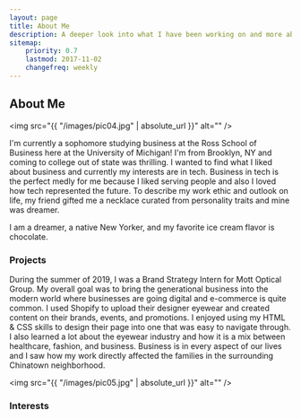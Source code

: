 ```yaml
---
layout: page
title: About Me
description: A deeper look into what I have been working on and more about me!
sitemap:
    priority: 0.7
    lastmod: 2017-11-02
    changefreq: weekly
---
```

## About Me

<span class="image left"><img src="{{ "/images/pic04.jpg" | absolute_url }}" alt="" /></span>

I'm currently a sophomore studying business at the Ross School of Business here at the University of Michigan! I'm from Brooklyn, NY and coming to college out of state was thrilling. I wanted to find what I liked about business and currently my interests are in tech. Business in tech is the perfect medly for me because I liked serving people and also I loved how tech represented the future. To describe my work ethic and outlook on life, my friend gifted me a necklace curated from personality traits and mine was dreamer. 

I am a dreamer, a native New Yorker, and my favorite ice cream flavor is chocolate.

### Projects
<div class="box">
  <p>
During the summer of 2019, I was a Brand Strategy Intern for Mott Optical Group. My overall goal was to bring the generational business into the modern world where businesses are going digital and e-commerce is quite common. I used Shopify to upload their designer eyewear and created content on their brands, events, and promotions. I enjoyed using my HTML & CSS skills to design their page into one that was easy to navigate through. I also learned a lot about the eyewear industry and how it is a mix between healthcare, fashion, and business. Business is in every aspect of our lives and I saw how my work directly affected the families in the surrounding Chinatown neighborhood.
  </p>
</div>

<span class="image left"><img src="{{ "/images/pic05.jpg" | absolute_url }}" alt="" /></span>

### Interests
